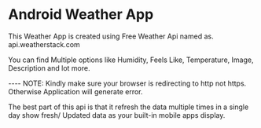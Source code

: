 # Android Weather App

This Weather App is created using Free Weather Api named as.
api.weatherstack.com

You can find Multiple options like Humidity, Feels Like, Temperature, Image, Description and lot more.

---- NOTE: Kindly make sure your browser is redirecting to http not https. Otherwise Application will generate error.

The best part of this api is that it refresh the data multiple times in a single day show fresh/ Updated data as your built-in mobile apps display.
